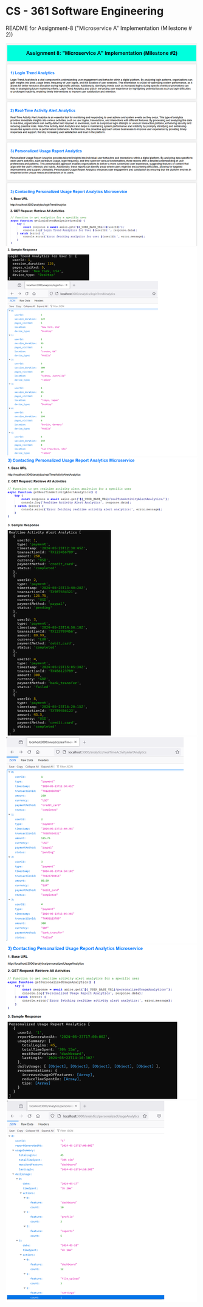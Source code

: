 <h1>CS - 361 Software Engineering</h1>
README for Assignment-8 ("Microservice A" Implementation (Milestone # 2))

![Alt text](./README_images/image1.png)
![Alt text](./README_images/image2.png)
![Alt text](./README_images/image3.png)
![Alt text](./README_images/image4.png)
![Alt text](./README_images/image5.png)
![Alt text](./README_images/image6.png)

